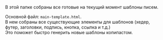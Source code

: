 В этой папке собраны все готовые на текущий момент шаблоны писем.  

Основной файл: `main-template.html`.  
В нем собраны все существующие элементы для шаблонов (хедер, футер, заголовки, подпись, кнопка, ссылка и т.д.)  
Это поможет быстро генерить новые шаблоны копипастом.  
